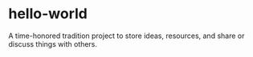 # hello-world
A time-honored tradition project to store ideas, resources, and share or discuss things with others.
